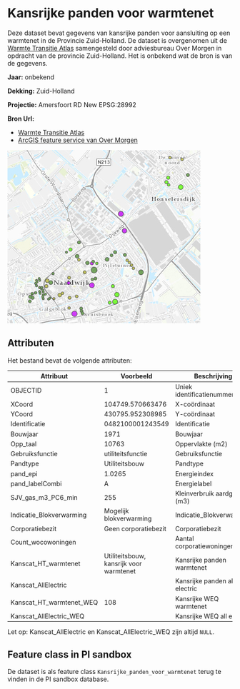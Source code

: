 # Kansrijke panden voor warmtenet

Deze dataset bevat gegevens van kansrijke panden voor aansluiting op een warmtenet in de Provincie Zuid-Holland.
De dataset is overgenomen uit de [Warmte Transitie Atlas](https://warmtetransitieatlas.zuid-holland.nl/webappbuilder/apps/496/) samengesteld door adviesbureau Over Morgen in opdracht van de provincie Zuid-Holland. 
Het is onbekend wat de bron is van de gegevens.

**Jaar:** onbekend

**Dekking:** Zuid-Holland

**Projectie:** Amersfoort RD New EPSG:28992

**Bron Url:** 
* [Warmte Transitie Atlas](https://warmtetransitieatlas.zuid-holland.nl/webappbuilder/apps/496/)
* [ArcGIS feature service van Over Morgen](https://services5.arcgis.com/PZYGbbhVncO1YI8q/arcgis/rest/services/PZH_WTA_Kansen_warmtenet/FeatureServer)

![](voorbeeld_kansrijke_panden_voor_warmtenet.png)

## Attributen

Het bestand bevat de volgende attributen:

| Attribuut          | Voorbeeld | Beschrijving | 
|----------         |-----------|--------------|
|OBJECTID |1| Uniek identificatienummer |
|XCoord |104749.570663476| X-coördinaat|
|YCoord |430795.952308985| Y-coördinaat|
|Identificatie |0482100001243549| Identificatie|
|Bouwjaar |1971| Bouwjaar|
|Opp_taal |10763| Oppervlakte (m2)|
|Gebruiksfunctie |utiliteitsfunctie| Gebruiksfunctie|
|Pandtype |Utiliteitsbouw| Pandtype|
|pand_epi |1.0265| Energieindex|
|pand_labelCombi |A| Energielabel|
|SJV_gas_m3_PC6_min |255| Kleinverbruik aardgas (m3)|
|Indicatie_Blokverwarming |Mogelijk blokverwarming| Indicatie_Blokverwarming|
|Corporatiebezit |Geen corporatiebezit| Corporatiebezit|
|Count_wocowoningen || Aantal corporatiewoningen|
|Kanscat_HT_warmtenet |Utiliteitsbouw, kansrijk voor warmtenet| Kansrijke panden warmtenet|
|Kanscat_AllElectric || Kansrijke panden all electric|
|Kanscat_HT_warmtenet_WEQ |108| Kansrijke WEQ warmtenet|
|Kanscat_AllElectric_WEQ || Kansrijke WEQ all electric|

Let op: Kanscat_AllElectric en Kanscat_AllElectric_WEQ zijn altijd `NULL`.

## Feature class in PI sandbox

De dataset is als feature class `Kansrijke_panden_voor_warmtenet` terug te vinden in de PI sandbox database.
